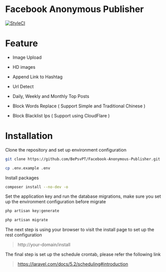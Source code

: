 # Facebook Anonymous Publisher

[![StyleCI](https://styleci.io/repos/59216090/shield?style=flat)](https://styleci.io/repos/59216090)

# Feature

- Image Upload

- HD images

- Append Link to Hashtag

- Url Detect

- Daily, Weekly and Monthly Top Posts

- Block Words Replace ( Support Simple and Traditional Chinese )

- Block Blacklist Ips ( Support using CloudFlare )

# Installation

Clone the repository and set up environment configuration

```sh
git clone https://github.com/BePsvPT/Facebook-Anonymous-Publisher.git

cp .env.example .env
```

Install packages

```sh
composer install --no-dev -o
```

Set the application key and run the database migrations, make sure you set up the environment configuration before migrate

```sh
php artisan key:generate

php artisan migrate
```

The next step is using your browser to visit the install page to set up the rest configuration

> http://your-domain/install

The final step is set up the schedule crontab, please refer the following link

> https://laravel.com/docs/5.2/scheduling#introduction
